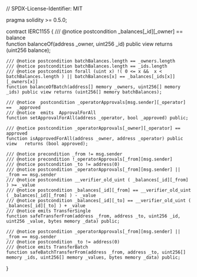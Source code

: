 // SPDX-License-Identifier: MIT

pragma solidity >= 0.5.0;

contract IERC1155  {
    /// @notice postcondition _balances[_id][_owner] == balance  
    function balanceOf(address _owner, uint256 _id) public view   returns (uint256 balance);
    
    /// @notice postcondition batchBalances.length == _owners.length 
    /// @notice postcondition batchBalances.length == _ids.length
    /// @notice postcondition forall (uint x) !( 0 <= x &&  x < batchBalances.length ) || batchBalances[x] == _balances[_ids[x]][_owners[x]]
    function balanceOfBatch(address[] memory _owners, uint256[] memory _ids) public view returns (uint256[] memory batchBalances);

    /// @notice  postcondition _operatorApprovals[msg.sender][_operator] ==  _approved 
    /// @notice  emits  ApprovalForAll
    function setApprovalForAll(address _operator, bool _approved) public;

    /// @notice postcondition _operatorApprovals[_owner][_operator] == approved
    function isApprovedForAll(address _owner, address _operator) public view   returns (bool approved);

    /// @notice precondition _from != msg.sender
    /// @notice precondition !_operatorApprovals[_from][msg.sender]
    /// @notice postcondition _to != address(0) 
    /// @notice postcondition _operatorApprovals[_from][msg.sender] || _from == msg.sender
    /// @notice postcondition __verifier_old_uint ( _balances[_id][_from] ) >= _value    
    /// @notice postcondition _balances[_id][_from] == __verifier_old_uint ( _balances[_id][_from] ) - _value
    /// @notice postcondition _balances[_id][_to] == __verifier_old_uint ( _balances[_id][_to] ) + _value
    /// @notice emits TransferSingle
    function safeTransferFrom(address _from, address _to, uint256 _id, uint256 _value, bytes memory _data) public;

    /// @notice postcondition _operatorApprovals[_from][msg.sender] || _from == msg.sender
    /// @notice postcondition _to != address(0)
    /// @notice emits TransferBatch
    function safeBatchTransferFrom(address _from, address _to, uint256[] memory _ids, uint256[] memory _values, bytes memory _data) public;
}